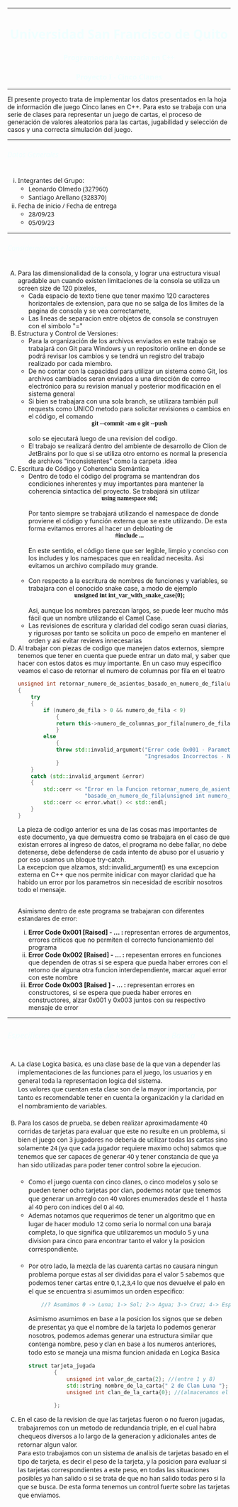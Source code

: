 * **
<h1 style="align-items: center; text-align: center; font-family: 'Segoe UI', serif; color: azure"> 
Universidad San Francisco de Quito</h1>
<h3 style="text-align: center; font-family: 'Segoe UI', serif; font-size: 12pt; color: azure"> 
Programacion Avanzada en C++</h3>
<h3 style="font-family: 'Segoe UI',serif; font-size: 12pt; text-align: center; color: azure"> 
Proyecto I - Cinco Clanes </h3>

* **
El presente proyecto trata de implementar los datos presentados en la hoja de información dle juego Cinco lanes en C++.
Para esto se trabaja con una serie de clases para representar un juego de cartas, el proceso de generación de valores
aleatorios para las cartas, jugabilidad y selección de casos y una correcta simulación del juego.
* **
<h6 style="font-family: 'Segoe UI', serif; font-size: 12pt; text-align: justify; color: azure"> Datos Generales <br></h6>
<ul style="list-style: lower-roman">
<li id="item_1" style="font-family: 'Segoe UI', serif">
Integrantes del Grupo:
<ul>
<li>
    Leonardo Olmedo (327960)
</li>
<li>
    Santiago Arellano (328370)
</li>
</ul>
</li>
<li id="item_2" style="font-family: 'Segoe UI', serif">
Fecha de inicio / Fecha de entrega
<ul>
<li>
    28/09/23
</li>
<li>
    05/09/23
</li>
</ul>
</li>
</ul>

* **
<h6 style="font-family: 'Segoe UI', serif; font-size: 12pt; text-align: justify; color: azure"> 
    Consideraciones e Instrucciones
</h6>

<ul style="list-style-type: upper-alpha">
<li>
Para las dimensionalidad de la consola, y lograr una estructura visual agradable aun cuando existen
limitaciones de la consola se utiliza un screen size de 120 pixeles,
<ul>
<li>
Cada espacio de texto tiene que tener maximo 120 caracteres horizontales de extension, para que no se salga
de los limites de la pagina de consola y se vea correctamete,
</li>
<li>
Las lineas de separacion entre objetos de consola se construyen con el simbolo "="
</li>
</ul>
</li>

<li id="1">
Estructura y Control de Versiones:
    <ul>
        <li>Para la organización de los archivos enviados en este trabajo se trabajará con Git para Windows y un repositorio
        online  en donde se podrá revisar los cambios y se tendrá un registro del trabajo realizado por cada miembro.
        </li>
        <li>
            De no contar con la capacidad para utilizar un sistema como Git, los archivos cambiados seran enviados a una 
            dirección de correo electrónico para su revision manual y posterior modificación en el sistema general
        </li>
        <li>
            Si bien se trabajara con una sola branch, se utilizara también pull requests como UNICO metodo para solicitar 
            revisiones o cambios en el código, el comando <span style="font-family: Consolas; font-weight: bold; text-align: center; 
                    align-content: center; align-self: center; display: flex; justify-content: center; -ms-flex-align: center"> git --commit -am o git --push </span> <br> solo se ejecutará luego de una revision del codigo.
        </li>
        <li>
        El trabajo se realizará dentro del ambiente de desarrollo de Clion de JetBrains por lo que si se utiliza otro 
        entorno es normal la presencia de archivos "inconsistentes" como la carpeta .idea
        </li>
    </ul>
</li>
<li>
    Escritura de Código y Coherencia Semántica 
<ul>
    <li>
    Dentro de todo el código del programa se mantendran dos condiciones inherentes y muy importantes para mantener la coherencia
    sintactica del proyecto. Se trabajará sin utilizar <br> <span style="font-family: Consolas; font-weight: bold; text-align: center; 
                    align-content: center; align-self: center; display: flex; justify-content: center; -ms-flex-align: center"> using namespace std;</span> <br> Por tanto
siempre se trabajará utilizando el namespace de donde proviene el código y función externa que se este utilizando. De esta forma evitamos errores al hacer un debloating de
<span style="font-family: Consolas; font-weight: bold; text-align: center; 
                    align-content: center; align-self: center; display: flex; justify-content: center; -ms-flex-align: center"> #include ... </span> <br>
En este sentido, el código tiene que ser legible, limpio y conciso con los includes y los namespaces que en realidad necesita. Asi evitamos un archivo compilado muy
grande. <br> <br>
</li>
<li>
Con respecto a la escritura de nombres de funciones y variables, se trabajara con el conocido snake case, a modo de ejemplo
<span style="font-family: Consolas; font-weight: bold; text-align: center; 
                    align-content: center; align-self: center; display: flex; justify-content: center; -ms-flex-align: center"> unsigned int int_var_with_snake_case{0};</span> <br>
Asi, aunque los nombres parezcan largos, se puede leer mucho más fácil que un nombre utilizando el Camel Case. </li>
<li>
    Las revisiones de escritura y claridad del codigo seran cuasi diarias, y rigurosas por tanto se solicita un poco de empeño en mantener el orden y asi evitar reviews innecesarias 
</li>
</ul>
</li>
<li>
Al trabajar con piezas de codigo que manejen datos externos, siempre tenemos que tener en cuenta que puede entrar un dato
mal, y saber que hacer con estos datos es muy importante. En un caso muy especifico veamos el caso de retornar el numero de 
columnas por fila en el teatro

```c++
unsigned int retornar_numero_de_asientos_basado_en_numero_de_fila(unsigned int numero_de_fila)
{
    try
    {
        if (numero_de_fila > 0 && numero_de_fila < 9)
            {
            return this->numero_de_columnas_por_fila[numero_de_fila];
            }
        else 
            {
            throw std::invalid_argument("Error code 0x001 - Parametros "
                                        "Ingresados Incorrectos - Numero de Fila Invalido");
            }
    }
    catch (std::invalid_argument &error)
    {
        std::cerr << "Error en la Funcion retornar_numero_de_asientos_"
                     "basado_en_numero_de_fila(unsigned int numero_de_fila)\n";
        std::cerr << error.what() << std::endl;
    }
}
```
La pieza de codigo anterior es una de las cosas mas importantes de este documento, ya que demuestra como se trabajara
en el caso de que existan errores al ingreso de datos, el programa no debe fallar, no debe detenerse, debe defenderse de
cada intento de abuso por el usuario y por eso usamos un bloque try-catch. <br>
La excepcion que alzamos, std::invalid_argument() es una excepcion externa en C++ que nos permite inidicar con
mayor claridad que ha habido un error por los parametros sin necesidad de escribir nosotros todo el mensaje.

<br> Asimismo dentro de este programa se trabajaran con diferentes estandares de error: <br>
<ul style=" list-style: lower-roman">
<li>
 <span style="font-weight: bolder"> Error Code 0x001 [Raised] - ... : </span> representan errores de argumentos, errores criticos que no permiten el correcto 
funcionamiento del programa</li>
<li>
 <span style="font-weight: bolder"> Error Code 0x002 [Raised] - ... : </span> repesentan errores en funciones que dependen de otras
si se espera que pueda haber errores con el retorno de alguna otra funcion interdependiente, marcar aquel error con este nombre</li>
<li>
 <span style="font-weight: bolder"> Error Code 0x003 [Raised ] - ... : </span> representan errores en constructores, si se espera que pueda haber errores en constructores, alzar 0x001
y 0x003 juntos con su respectivo mensaje de error</li>
</ul>
</li>
</ul>

* **
<h6 style=" font-family: 'Segoe UI', serif; font-size: 14pt; color: azure"> Especificaciones tecnincas de la clase Logica Basica</h6>

<ul style="font-family: 'Segoe UI', serif; list-style: upper-alpha">
<li>
    La clase Logica basica, es una clase base de la que van a depender las implementaciones de las funciones para el juego, 
los usuarios y en general toda la representacion logica del sistema. <br> Los valores que cuentan esta clase son de la mayor importancia, por tanto
es recomendable tener en cuenta la organización y la claridad en el nombramiento de variables.
</li>
<br>
<li>
    Para los casos de prueba, se deben realizar aproximadamente 40 corridas de tarjetas para evaluar que este no resulte en un problema, si bien
el juego con 3 jugadores no deberia de utilizar todas las cartas sino solamente 24 (ya que cada jugador requiere maximo ocho) sabmos que tenemos que ser capaces
de generar 40 y tener constancia de que ya han sido utilizadas para poder tener control sobre la ejecucion.
<ul>
<br>
<li>
Como el juego cuenta con cinco clanes, o cinco modelos y solo se pueden tener ocho tarjetas por clan, podemos notar que tenemos que 
generar un arreglo con 40 valores enumerados desde el 1 hasta al 40 pero con indices del 0 al 40.
<br>
</li>
<li>
Ademas notamos que requerimos de tener un algoritmo que en lugar de hacer modulo 12 como seria lo normal con una baraja completa, lo que significa
que utilizaremos un modulo 5 y una division para cinco para encontrar tanto el valor y la posicion correspondiente.</li>
<br>
<li>
Por otro lado, la mezcla de las cuarenta cartas no causara ningun problema porque estas al ser divididas para el valor 5 sabemos que podemos tener cartas entre 0,1,2,3,4 
lo que nos devuelve el palo en el que se encuentra si asumimos un orden especifico:

```c++
    //? Asumimos 0 -> Luna; 1-> Sol; 2-> Agua; 3-> Cruz; 4-> Espada;
```

Asimismo asumimos en base a la posicion los signos que se deben de presentar, ya que el nombre de la tarjeta lo podemos
generar nosotros, podemos ademas generar una estructura similar que contenga nombre, peso y clan en base a los numeros anteriores, todo esto se maneja una misma funcion anidada en 
Logica Basica
```c++
struct tarjeta_jugada
        {
            unsigned int valor_de_carta{2}; //(entre 1 y 8)
            std::string nombre_de_la_carta{" 2 de Clan Luna "}; //(Ejemplo para el caso de Luna
            unsigned int clan_de_la_carta{0}; //(almacenamos el clan como otro entero que puede ser leido  por cualqueir funcion)
            
        };
```
</li>
</ul>

</li>

<li>
En el caso de la revision de que las tarjetas fueron o no fueron jugadas, trabajaremos con un metodo de redundancia triple,
en el cual habra chequeos diversos a lo largo de la generacion y adicionales antes de retornar algun valor. <br> Para esto trabajamos con un sistema de analisis de 
tarjetas basado en el tipo de tarjeta, es decir el peso de la tarjeta, y la posicion para evaluar si las tarjetas correspondientes a este peso, 
en todas las situaciones posibles ya han salido o si se trata de que no han salido todas pero si la que se busca. De esta forma tenemos 
un control fuerte sobre las tarjetas que enviamos.
</li>
</ul>
